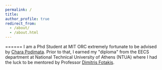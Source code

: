 ```yaml
---
permalink: /
title: 
author_profile: true
redirect_from: 
  - /about/
  - /about.html
---
```





======
I am a Phd Student at MIT ORC extremely fortunate to be advised by [Chara Podimata](https://www.charapodimata.com/). Prior to that, I earned my "diploma" from the EECS department at National Technical University of Athens (NTUA) where I had the luck to be mentored by Professor [Dimitris Fotakis](https://www.ece.ntua.gr/en/staff/180).
